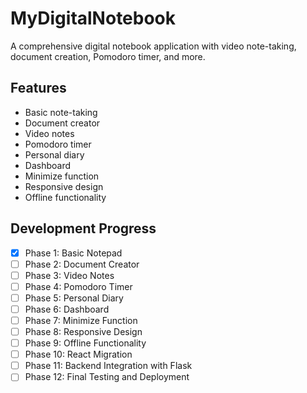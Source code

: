 # MyDigitalNotebook

A comprehensive digital notebook application with video note-taking, document creation, Pomodoro timer, and more.

## Features

- Basic note-taking
- Document creator
- Video notes
- Pomodoro timer
- Personal diary
- Dashboard
- Minimize function
- Responsive design
- Offline functionality

## Development Progress

- [x] Phase 1: Basic Notepad
- [ ] Phase 2: Document Creator
- [ ] Phase 3: Video Notes
- [ ] Phase 4: Pomodoro Timer
- [ ] Phase 5: Personal Diary
- [ ] Phase 6: Dashboard
- [ ] Phase 7: Minimize Function
- [ ] Phase 8: Responsive Design
- [ ] Phase 9: Offline Functionality
- [ ] Phase 10: React Migration
- [ ] Phase 11: Backend Integration with Flask
- [ ] Phase 12: Final Testing and Deployment
